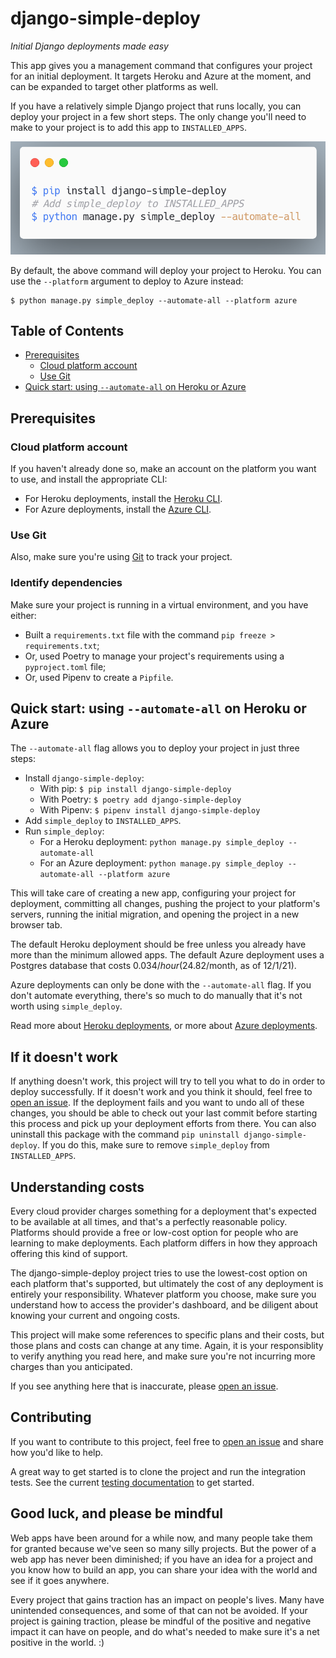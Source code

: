 django-simple-deploy
===

*Initial Django deployments made easy*

This app gives you a management command that configures your project for an initial deployment. It targets Heroku and Azure at the moment, and can be expanded to target other platforms as well.

If you have a relatively simple Django project that runs locally, you can deploy your project in a few short steps. The only change you'll need to make to your project is to add this app to `INSTALLED_APPS`.

![Simplest example of how to use django-simple-deploy](assets/simplest_example.png)

By default, the above command will deploy your project to Heroku. You can use the `--platform` argument to deploy to Azure instead:

```
$ python manage.py simple_deploy --automate-all --platform azure
```

Table of Contents
---

- [Prerequisites](#prerequisites)
    - [Cloud platform account](#cloud-platform-account)
    - [Use Git](#use-git)
- [Quick start: using `--automate-all` on Heroku or Azure](#quick-start-using---automate-all-on-heroku-or-azure)


Prerequisites
---

### Cloud platform account

If you haven't already done so, make an account on the platform you want to use, and install the appropriate CLI:

- For Heroku deployments, install the [Heroku CLI](https://devcenter.heroku.com/articles/heroku-cli).
- For Azure deployments, install the [Azure CLI](https://docs.microsoft.com/en-us/cli/azure/install-azure-cli).

### Use Git

Also, make sure you're using [Git](https://git-scm.com) to track your project.

### Identify dependencies

Make sure your project is running in a virtual environment, and you have either:

- Built a `requirements.txt` file with the command `pip freeze > requirements.txt`;
- Or, used Poetry to manage your project's requirements using a `pyproject.toml` file;
- Or, used Pipenv to create a `Pipfile`.

Quick start: using `--automate-all` on Heroku or Azure
---

The `--automate-all` flag allows you to deploy your project in just three steps:
- Install `django-simple-deploy`:
    - With pip: `$ pip install django-simple-deploy`
    - With Poetry: `$ poetry add django-simple-deploy`
    - With Pipenv: `$ pipenv install django-simple-deploy`
- Add `simple_deploy` to `INSTALLED_APPS`.
- Run `simple_deploy`:
    - For a Heroku deployment: `python manage.py simple_deploy --automate-all`
    - For an Azure deployment: `python manage.py simple_deploy --automate-all --platform azure`

This will take care of creating a new app, configuring your project for deployment, committing all changes, pushing the project to your platform's servers, running the initial migration, and opening the project in a new browser tab.

The default Heroku deployment should be free unless you already have more than the minimum allowed apps. The default Azure deployment uses a Postgres database that costs $0.034/hour ($24.82/month, as of 12/1/21).

Azure deployments can only be done with the `--automate-all` flag. If you don't automate everything, there's so much to do manually that it's not worth using `simple_deploy`.

Read more about [Heroku deployments](docs/heroku_deployments.md), or more about [Azure deployments]().

If it doesn't work
----

If anything doesn't work, this project will try to tell you what to do in order to deploy successfully. If it doesn't work and you think it should, feel free to [open an issue](https://github.com/ehmatthes/django-simple-deploy/issues). If the deployment fails and you want to undo all of these changes, you should be able to check out your last commit before starting this process and pick up your deployment efforts from there. You can also uninstall this package with the command `pip uninstall django-simple-deploy`. If you do this, make sure to remove `simple_deploy` from `INSTALLED_APPS`.

Understanding costs
---

Every cloud provider charges something for a deployment that's expected to be available at all times, and that's a perfectly reasonable policy. Platforms should provide a free or low-cost option for people who are learning to make deployments. Each platform differs in how they approach offering this kind of support.

The django-simple-deploy project tries to use the lowest-cost option on each platform that's supported, but ultimately the cost of any deployment is entirely your responsibility. Whatever platform you choose, make sure you understand how to access the provider's dashboard, and be diligent about knowing your current and ongoing costs.

This project will make some references to specific plans and their costs, but those plans and costs can change at any time. Again, it is your responsiblity to verify anything you read here, and make sure you're not incurring more charges than you anticipated.

If you see anything here that is inaccurate, please [open an issue](https://github.com/ehmatthes/django-simple-deploy/issues).

Contributing
---

If you want to contribute to this project, feel free to [open an issue](https://github.com/ehmatthes/django-simple-deploy/issues) and share how you'd like to help.

A great way to get started is to clone the project and run the integration tests. See the current [testing documentation](integration_tests/README.md) to get started.

Good luck, and please be mindful
---

Web apps have been around for a while now, and many people take them for granted because we've seen so many silly projects. But the power of a web app has never been diminished; if you have an idea for a project and you know how to build an app, you can share your idea with the world and see if it goes anywhere.

Every project that gains traction has an impact on people's lives. Many have unintended consequences, and some of that can not be avoided. If your project is gaining traction, please be mindful of the positive and negative impact it can have on people, and do what's needed to make sure it's a net positive in the world. :)
